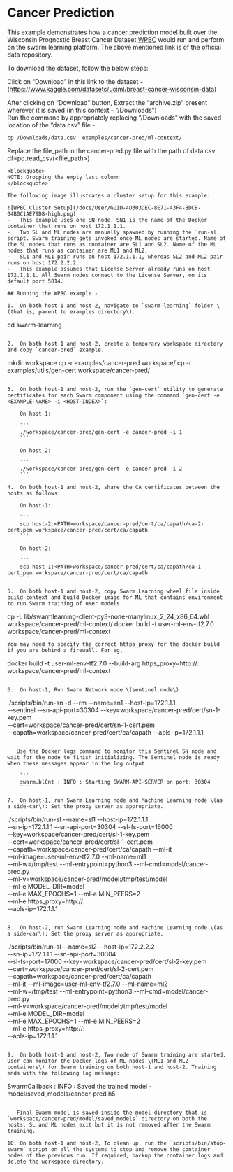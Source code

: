 # Cancer Prediction

This example demonstrates how a cancer prediction model built over the Wisconsin Prognostic Breast Cancer Dataset [WPBC](https://archive.ics.uci.edu/ml/datasets/breast+cancer+wisconsin+(Prognostic)) would run and perform on the swarm learning platform.
The above mentioned link is of the official data repository. 

To download the dataset, follow the below steps:  

Click on “Download” in this link to the dataset - (https://www.kaggle.com/datasets/uciml/breast-cancer-wisconsin-data)

After clicking on  “Download” button, Extract the “archive.zip” present wherever it is saved (in this context - “/Downloads”)  
Run the command by appropriately replacing “/Downloads” with the saved location of the “data.csv” file -   
```
cp /Downloads/data.csv  examples/cancer-pred/ml-context/  
```
Replace the file_path in the cancer-pred.py file with the path of data.csv
df=pd.read_csv(<file_path>)  
```
<blockquote>
NOTE: Dropping the empty last column
</blockquote>

The following image illustrates a cluster setup for this example:

![WPBC Cluster Setup](/docs/User/GUID-4D303DEC-8E71-43F4-BDCB-04B0C1AE79D8-high.png)
-   This example uses one SN node. SN1 is the name of the Docker container that runs on host 172.1.1.1.
-   Two SL and ML nodes are manually spawned by running the `run-sl` script. Swarm training gets invoked once ML nodes are started. Name of the SL nodes that runs as container are SL1 and SL2. Name of the ML nodes that runs as container are ML1 and ML2.
-   SL1 and ML1 pair runs on host 172.1.1.1, whereas SL2 and ML2 pair runs on host 172.2.2.2.
-   This example assumes that License Server already runs on host 172.1.1.1. All Swarm nodes connect to the License Server, on its default port 5814.

## Running the WPBC example -

1.  On both host-1 and host-2, navigate to `swarm-learning` folder \(that is, parent to examples directory\).

```
cd swarm-learning
```

2.  On both host-1 and host-2, create a temporary workspace directory and copy `cancer-pred` example.

```
mkdir workspace
cp -r examples/cancer-pred workspace/
cp -r examples/utils/gen-cert workspace/cancer-pred/
```

3.  On both host-1 and host-2, run the `gen-cert` utility to generate certificates for each Swarm component using the command `gen-cert -e <EXAMPLE-NAME> -i <HOST-INDEX>`:

    On host-1:

    ```
    ./workspace/cancer-pred/gen-cert -e cancer-pred -i 1
    ```

    On host-2:

    ```
    ./workspace/cancer-pred/gen-cert -e cancer-pred -i 2
    ```

4.  On both host-1 and host-2, share the CA certificates between the hosts as follows:

    On host-1:

    ```
    scp host-2:<PATH>workspace/cancer-pred/cert/ca/capath/ca-2-cert.pem workspace/cancer-pred/cert/ca/capath
    ```

    On host-2:

    ```
    scp host-1:<PATH>workspace/cancer-pred/cert/ca/capath/ca-1-cert.pem workspace/cancer-pred/cert/ca/capath
    ```

5.  On both host-1 and host-2, copy Swarm Learning wheel file inside build context and build Docker image for ML that contains environment to run Swarm training of user models.

```
cp -L lib/swarmlearning-client-py3-none-manylinux_2_24_x86_64.whl workspace/cancer-pred/ml-context/
docker build -t user-ml-env-tf2.7.0 workspace/cancer-pred/ml-context
```
You may need to specify the correct https_proxy for the docker build if you are behind a firewall. For eg,
``` 
docker build -t user-ml-env-tf2.7.0 --build-arg https_proxy=http://<your-proxy-server-ip>:<port> workspace/cancer-pred/ml-context
```

6.  On host-1, Run Swarm Network node \(sentinel node\)

```
./scripts/bin/run-sn -d --rm --name=sn1 --host-ip=172.1.1.1 \
--sentinel --sn-api-port=30304 --key=workspace/cancer-pred/cert/sn-1-key.pem \
--cert=workspace/cancer-pred/cert/sn-1-cert.pem \
--capath=workspace/cancer-pred/cert/ca/capath --apls-ip=172.1.1.1
```

   Use the Docker logs command to monitor this Sentinel SN node and wait for the node to finish initializing. The Sentinel node is ready when these messages appear in the log output:

    ```
    swarm.blCnt : INFO : Starting SWARM-API-SERVER on port: 30304
    ```

7.  On host-1, run Swarm Learning node and Machine Learning node \(as a side-car\): Set the proxy server as appropriate.

```
./scripts/bin/run-sl --name=sl1 --host-ip=172.1.1.1 \
--sn-ip=172.1.1.1 --sn-api-port=30304 --sl-fs-port=16000 \
--key=workspace/cancer-pred/cert/sl-1-key.pem \
--cert=workspace/cancer-pred/cert/sl-1-cert.pem \
--capath=workspace/cancer-pred/cert/ca/capath --ml-it \
--ml-image=user-ml-env-tf2.7.0 --ml-name=ml1 \
--ml-w=/tmp/test --ml-entrypoint=python3 --ml-cmd=model/cancer-pred.py \
--ml-v=workspace/cancer-pred/model:/tmp/test/model \
--ml-e MODEL_DIR=model \
--ml-e MAX_EPOCHS=1 --ml-e MIN_PEERS=2 \
--ml-e https_proxy=http://<your-proxy-server-ip>:<port-number> \
--apls-ip=172.1.1.1
```

8.  On host-2, run Swarm Learning node and Machine Learning node \(as a side-car\): Set the proxy server as appropriate.

```
./scripts/bin/run-sl --name=sl2 --host-ip=172.2.2.2 \
--sn-ip=172.1.1.1 --sn-api-port=30304 \
--sl-fs-port=17000 --key=workspace/cancer-pred/cert/sl-2-key.pem \
--cert=workspace/cancer-pred/cert/sl-2-cert.pem \
--capath=workspace/cancer-pred/cert/ca/capath \
--ml-it --ml-image=user-ml-env-tf2.7.0 --ml-name=ml2 \
--ml-w=/tmp/test --ml-entrypoint=python3 --ml-cmd=model/cancer-pred.py \
--ml-v=workspace/cancer-pred/model:/tmp/test/model \
--ml-e MODEL_DIR=model \
--ml-e MAX_EPOCHS=1 --ml-e MIN_PEERS=2 \
--ml-e https_proxy=http://<your-proxy-server-ip>:<port-number> \
--apls-ip=172.1.1.1
```

9.  On both host-1 and host-2, Two node of Swarm training are started. User can monitor the Docker logs of ML nodes \(ML1 and ML2 containers\) for Swarm training on both host-1 and host-2. Training ends with the following log message:

```
SwarmCallback : INFO : Saved the trained model - model/saved_models/cancer-pred.h5
```

   Final Swarm model is saved inside the model directory that is `workspace/cancer-pred/model/saved_models` directory on both the hosts. SL and ML nodes exit but it is not removed after the Swarm training.

10. On both host-1 and host-2, To clean up, run the `scripts/bin/stop-swarm` script on all the systems to stop and remove the container nodes of the previous run. If required, backup the container logs and delete the workspace directory.
